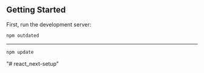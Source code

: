
## Getting Started

First, run the development server:

```bash
npm outdated
```
****
```bash
npm update
```
"# react_next-setup" 
